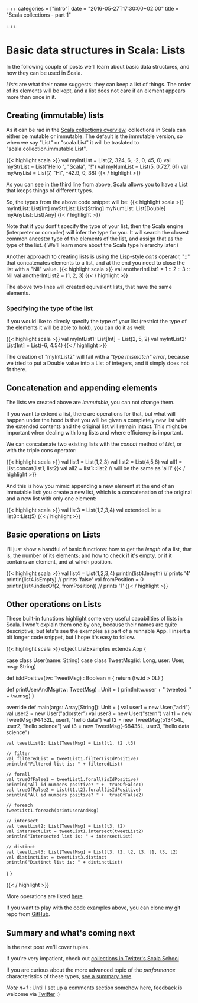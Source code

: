 +++
categories = ["intro"]
date = "2016-05-27T17:30:00+02:00"
title = "Scala collections - part 1"

+++

# Basic data structures in Scala: Lists

In the following couple of posts we'll learn about basic data structures,
and how they can be used in Scala.

_Lists_ are what their name suggests: they can keep a list of things. The order
of its elements will be kept,
and a list does not care if an element appears more than once in it.

## Creating (immutable) lists

As it can be rad in the [Scala collections overview](http://docs.scala-lang.org/overviews/collections/overview.html),
collections in Scala can either be mutable or immutable. The default is the 
immutable version, so when we say "List" or "scala.List" it will be traslated to "scala.collection.immutable.List". 

{{< highlight scala >}}
val myIntList = List(2, 324, 6, -2, 0, 45, 0)
val myStrList = List("Hello ", "Scala", "!")
val myNumList = List(5, 0.727, 61)
val myAnyList = List(7, "Hi", -42.9, 0, 38)
{{< / highlight >}}

As you can see in the third line from above, Scala allows you to 
have a List that keeps things of different types. 

So, the types from the above code snippet will be:
{{< highlight scala >}}
myIntList:  List[Int]
myStrList:  List[String]
myNumList:  List[Double]
myAnyList:  List[Any]
{{< / highlight >}}


Note that if you dont't specify the type of your list,
then the Scala engine (interpreter or compiler) will  infer the type for you. It will search the closest
common ancestor type of the elements of the list, and assign that as the type of the list.
( We'll learn more about the Scala type hierarchy later.)


Another approach to creating lists is using the Lisp-style _cons_ operator, "::" that concatenates elements to a list,
and at the end you need to close the list with a "Nil" value.
{{< highlight scala >}}
val anotherIntList1 = 1 :: 2 :: 3 :: Nil
val anotherIntList2 = (1, 2, 3)
{{< / highlight >}}

The above two lines will created equivalent lists, that have the same elements.

### Specifying the type of the list

If you would like to direcly specify the type of your list (restrict the type of the elements it will be able to hold), you can do it as well:

{{< highlight scala >}}
val myIntList1: List[Int] = List(2, 5, 2)
val myIntList2: List[Int] = List(-6, 4.54)
{{< / highlight >}}

The creation of "myIntList2" will fail with a  _"type mismatch" error_, because we tried to put a Double
value into a List of integers, and it simply does not fit there.

## Concatenation and appending elements 

The lists we created above are _immutable_, you can not change them.

If you want to extend a list, there are operations for that, but what 
will happen under the hood is that you will be given a completely new list with the extended contents and the original
list will remain intact. This might be important when dealing with long lists and where efficiency is important.

We can concatenate two existing lists with the _concat_ method of _List_, or with the triple cons operator:

{{< highlight scala >}}
val list1 = List(1,2,3)
val list2 = List(4,5,6)
val all1 = List.concat(list1, list2)
val all2 = list1:::list2   // will be the same as 'all1'
{{< / highlight >}}

And this is how you mimic appending a new element at the end of an immutable list: you create a new list, 
which is a concatenation of the original and a new list with only one element:

{{< highlight scala >}}
val list3 = List(1,2,3,4)
val extendedList = list3:::List(5)
{{< / highlight >}}

## Basic operations on Lists

I'll just show a handful of basic functions: how to get the _length_ of a list, that is, the number of its elements; and how to 
check if it's empty, or if it contains an element, and at which position.

{{< highlight scala >}}
val list4 = List(1,2,3,4)
println(list4.length)   // prints '4'
println(list4.isEmpty)  // prints 'false'
val fromPosition = 0
println(list4.indexOf(2, fromPosition))   // prints '1'
{{< / highlight >}}

## Other operations on Lists

These built-in functions highlight some very useful capabilities of lists in Scala. 
I won't explain them one by one, because their names are quite descriptive; but lets's see the examples
as part of a runnable App.
I insert a bit longer code snippet, but I hope it's easy to follow.

{{< highlight scala >}}
object ListExamples extends App {

  case class User(name: String)
  case class TweetMsg(id: Long, user: User, msg: String)

  def isIdPositive(tw: TweetMsg) : Boolean = {
    return (tw.id > 0L)
  }
  
  def printUserAndMsg(tw: TweetMsg) : Unit = {
    println(tw.user + " tweeted: " + tw.msg)
  }
  
  override def main(args: Array[String]): Unit = {
    val user1 = new User("adri")
    val user2 = new User("adorster")
    val user3 = new User("stern")
    val t1 = new TweetMsg(94432L, user1, "hello data")
    val t2 = new TweetMsg(513454L, user2, "hello science")
    val t3 = new TweetMsg(-68435L, user3, "hello data science")

    val tweetList1: List[TweetMsg] = List(t1, t2 ,t3) 

    // filter
    val filteredList = tweetList1.filter(isIdPositive)
    println("Filtered list is: " + filteredList)  

    // forall
    val trueOfFalse1 = tweetList1.forall(isIdPositive)
    println("All id numbers positive? " +  trueOfFalse1)
    val trueOfFalse2 = List(t1,t2).forall(isIdPositive)
    println("All id numbers positive? " +  trueOfFalse2)
    
    // foreach
    tweetList1.foreach(printUserAndMsg)

    // intersect
    val tweetList2: List[TweetMsg] = List(t3, t2) 
    val intersectList = tweetList1.intersect(tweetList2)
    println("Intersected list is: " + intersectList)

    // distinct
    val tweetList3: List[TweetMsg] = List(t3, t2, t2, t3, t1, t3, t2) 
    val distinctList = tweetList3.distinct
    println("Distinct list is: " + distinctList)
  }
}

{{< / highlight >}}

More operations are listed [here](http://www.tutorialspoint.com/scala/scala_lists.htm).

If you want  to play with the code examples above, you can clone my git repo from [GitHub](https://github.com/ador/scala-examples/tree/master/03_lists).


## Summary and what's coming next

In the next post we'll cover tuples.

If you're very impatient, check out [collections in Twitter's Scala School](https://twitter.github.io/scala_school/collections.html)

If you are curious about the more advanced topic of the _performance_ characteristics of these types, 
[see a summary here](http://docs.scala-lang.org/overviews/collections/performance-characteristics.html).


_Note n+1_ : Until I set up a comments section somehow here, feedback is welcome via [Twitter](https://twitter.com/adorster) :)
